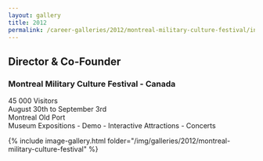 ```yaml
---
layout: gallery
title: 2012
permalink: /career-galleries/2012/montreal-military-culture-festival/index.html
---
```


## Director & Co-Founder

### Montreal Military Culture Festival - Canada

45 000 Visitors  
August 30th to September 3rd  
Montreal Old Port  
Museum Expositions - Demo -  Interactive Attractions - Concerts

 {% include image-gallery.html folder="/img/galleries/2012/montreal-military-culture-festival" %}